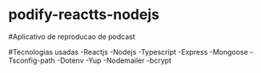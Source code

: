 # podify-reactts-nodejs
#Aplicativo de reproducao de podcast

#Tecnologias usadas
-Reactjs
-Nodejs
-Typescript
-Express
-Mongoose
-Tsconfig-path
-Dotenv
-Yup
-Nodemailer
-bcrypt
